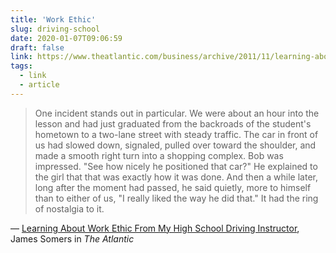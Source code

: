 ```yaml
---
title: 'Work Ethic'
slug: driving-school
date: 2020-01-07T09:06:59
draft: false
link: https://www.theatlantic.com/business/archive/2011/11/learning-about-work-ethic-from-my-high-school-driving-instructor/248339/
tags:
  - link
  - article
---
```


> One incident stands out in particular. We were about an hour into the lesson and had just graduated from the backroads of the student's hometown to a two-lane street with steady traffic. The car in front of us had slowed down, signaled, pulled over toward the shoulder, and made a smooth right turn into a shopping complex. Bob was impressed. "See how nicely he positioned that car?" He explained to the girl that that was exactly how it was done. And then a while later, long after the moment had passed, he said quietly, more to himself than to either of us, "I really liked the way he did that." It had the ring of nostalgia to it.

— [Learning About Work Ethic From My High School Driving Instructor](https://www.theatlantic.com/business/archive/2011/11/learning-about-work-ethic-from-my-high-school-driving-instructor/248339/?utm_source=densediscovery&utm_medium=email&utm_campaign=newsletter-issue-69), James Somers in _The Atlantic_

